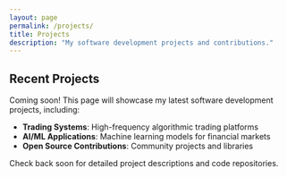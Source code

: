 ```yaml
---
layout: page
permalink: /projects/
title: Projects
description: "My software development projects and contributions."
---
```


## Recent Projects

Coming soon! This page will showcase my latest software development projects, including:

- **Trading Systems**: High-frequency algorithmic trading platforms
- **AI/ML Applications**: Machine learning models for financial markets
- **Open Source Contributions**: Community projects and libraries

Check back soon for detailed project descriptions and code repositories.
